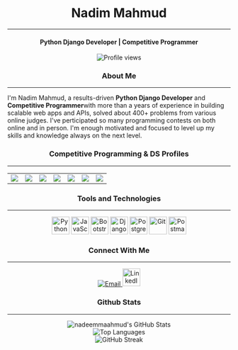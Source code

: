 <h1 align="center">Nadim Mahmud</h1>
<hr>
<h4 align="center">Python Django Developer | Competitive Programmer</h4>
<p align="center">
  <img src="https://visitor-badge.laobi.icu/badge?page_id=nadeemmaahmud" alt="Profile views">
</p>
<h3 align="center">About Me</h3>
<hr>
<p>I'm Nadim Mahmud, a results-driven <b>Python Django Developer</b> and <b>Competitive Programmer</b>with more than a years of experience in building scalable web apps and APIs, solved about 400+ problems from various online judges. I've perticipated so many programming contests on both online and in person. I'm enough motivated and focused to level up my skills and knowledge always on the next level.
</p>
<h3 align="center">Competitive Programming & DS Profiles</h3>
<hr>
<p align="center">
  <table align="center">
    <tr>
      <td><a href="https://www.codechef.com/users/nadeemmaahmud/"><img src="https://img.shields.io/badge/-CodeChef-gray?style=flat&logo=codechef"></a></td>
      <td><a href="https://codeforces.com/profile/nadeemmaahmud/"><img src="https://img.shields.io/badge/-Codeforces-orange?style=flat&logo=codeforces"></a></td>
      <td><a href="https://leetcode.com/nadeemmaahmud/"><img src="https://img.shields.io/badge/-LeetCode-yellow?style=flat&logo=leetcode"></a></td>
      <td><a href="https://hackerrank.com/nadeemmaahmud/"><img src="https://img.shields.io/badge/-HackerRank-green?style=flat&logo=hackerrank"></a></td>
      <td><a href="https://www.beecrowd.com.br/judge/en/profile/1159093/"><img src="https://img.shields.io/badge/-Beecrowd-blue?style=flat"></a></td>
      <td><a href="https://vjudge.net/user/nadeemmaahmud"><img src="https://img.shields.io/badge/-Vjudge-green?style=flat"></a></td>
      <td><a href="https://atcoder.jp/users/nadeemmaahmud/"><img src="https://img.shields.io/badge/-AtCoder-blue?style=flat"></a></td>
    </tr>
  </table>
</p>
<h3 align="center">Tools and Technologies</h3>
<hr>
<p align="center">
  <img src="https://cdn.jsdelivr.net/gh/devicons/devicon/icons/python/python-original.svg" height="40" alt="Python"/>
  <img src="https://cdn.jsdelivr.net/gh/devicons/devicon/icons/javascript/javascript-original.svg" height="40" alt="JavaScript"/>
  <img src="https://cdn.jsdelivr.net/gh/devicons/devicon/icons/bootstrap/bootstrap-original.svg" height="40" alt="Bootstrap"/>
  <img src="https://cdn.jsdelivr.net/gh/devicons/devicon/icons/django/django-plain.svg" height="40" alt="Django"/>
  <img src="https://cdn.jsdelivr.net/gh/devicons/devicon/icons/postgresql/postgresql-original.svg" height="40" alt="Postgresql"/>
  <img src="https://cdn.jsdelivr.net/gh/devicons/devicon@latest/icons/git/git-original.svg" height="40" alt="Git"/>
  <img src="https://cdn.jsdelivr.net/gh/devicons/devicon@latest/icons/postman/postman-original.svg" height="40" alt="Postman"/>
</p>
<h3 align="center">Connect With Me</h3>
<hr>
<p align="center">
  <a href="mailto:nadeemmaahmud@gmail.com" target="_blank">
    <img src="https://img.shields.io/badge/Email-nadeemmaahmud@gmail.com-blue" alt="Email" />
  </a>
  <a href="https://www.linkedin.com/in/nadeemmaahmud" target="_blank">
    <img src="https://cdn.jsdelivr.net/gh/devicons/devicon@latest/icons/linkedin/linkedin-original.svg" height="40" alt="LinkedIn" />
  </a>
</p>
<h3 align="center">Github Stats</h3>
<hr>
<div align="center">
  <img src="https://github-readme-stats.vercel.app/api?username=nadeemmaahmud&show_icons=true&theme=default" alt="nadeemmaahmud's GitHub Stats" />
  <br/>
  <img src="https://github-readme-stats.vercel.app/api/top-langs/?username=nadeemmaahmud&layout=compact&theme=default" alt="Top Languages" />
  <br/>
  <img src="https://streak-stats.demolab.com/?user=nadeemmaahmud&theme=default" alt="GitHub Streak" />
</div>
